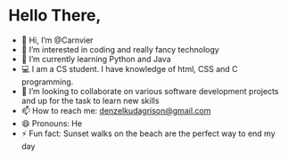 # Hello There, 

- 👋 Hi, I’m @Carnvier
- 👀 I’m interested in coding and really fancy technology
- 🌱 I’m currently learning Python and Java  
- 💻 I am a CS student. I have knowledge of html, CSS and C programming.
- 💞️ I’m looking to collaborate on various software development projects and up for the task to learn new skills  
- 📫 How to reach me: denzelkudagrison@gmail.com
- 😄 Pronouns: He
- ⚡ Fun fact: Sunset walks on the beach are the perfect way to end my day

<!---
Carnvier/Carnvier is a ✨ special ✨ repository because its `README.md` (this file) appears on your GitHub profile.
You can click the Preview link to take a look at your changes.
--->
